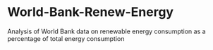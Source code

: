 # World-Bank-Renew-Energy
Analysis of World Bank data on renewable energy consumption as a percentage of total energy consumption

